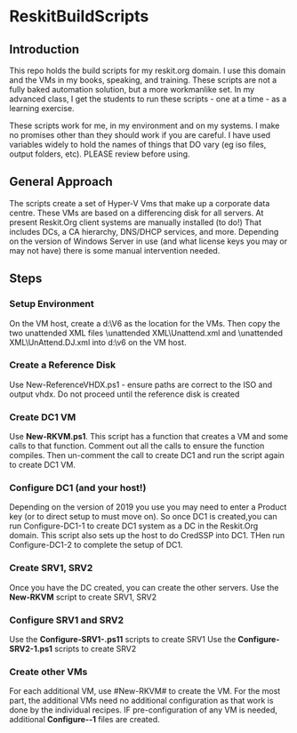# ReskitBuildScripts

## Introduction

This repo holds the build scripts for my reskit.org domain.
I use this domain and the VMs in my books, speaking, and training.
These scripts are not a fully baked automation solution, but a more workmanlike set.
In my advanced class, I get the students to run these scripts - one at a time - as a learning exercise.

These scripts work for me, in my environment and on my systems.
I make no promises other than they should work if you are careful.
I have used variables widely to hold the names of things that DO vary (eg iso files, output folders, etc).
PLEASE review before using.

## General Approach
The scripts create a set of Hyper-V Vms that make up a corporate data centre.
These VMs are based on a differencing disk for all servers.
At present Reskit.Org client systems are manually installed (to do!)
That includes DCs, a CA hierarchy, DNS/DHCP services, and more.
Depending on the version of Windows Server in use (and what license keys you may or may not have) there is some manual intervention needed.

## Steps

### Setup Environment

On the VM host, create a d:\V6 as the location for the VMs.
Then copy the two unattended XML files \unattended XML\Unattend.xml and \unattended XML\UnAttend.DJ.xml into d:\v6 on the VM host.

### Create a Reference Disk

Use New-ReferenceVHDX.ps1 - ensure paths are correct to the ISO and output vhdx.
Do not proceed until the reference disk is created

### Create DC1 VM

Use **New-RKVM.ps1**.
This script has a function that creates a VM and some calls to that function.
Comment out all the calls to ensure the function compiles.
Then un-comment the call to create DC1 and run the script again to create DC1 VM.

### Configure DC1 (and your host!)

Depending on the version of 2019 you use you may need to enter a Product key (or to direct setup to must move on).
So once DC1 is created,you can run Configure-DC1-1 to create DC1 system as a DC in the Reskit.Org domain.
This script also sets up the host to do CredSSP into DC1.
THen run Configure-DC1-2 to complete the setup of DC1.

### Create SRV1, SRV2

Once you have the DC created, you can create the other servers.
Use the **New-RKVM** script to create SRV1, SRV2

### Configure SRV1 and SRV2

Use the **Configure-SRV1-.ps11** scripts to create SRV1
Use the **Configure-SRV2-1.ps1** scripts to create SRV2

### Create other VMs

For each additional VM, use #New-RKVM# to create the VM.
For the most part, the additional VMs need no additional configuration as that work is done by the individual recipes.
IF pre-configuration of any VM is needed, additional **Configure-<SERVER>-1** files are created. 

